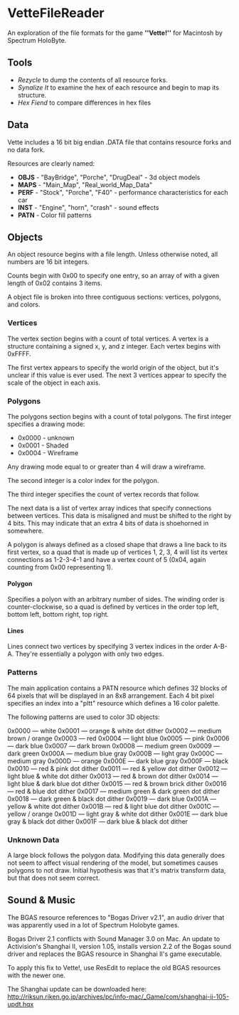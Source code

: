 # VetteFileReader

An exploration of the file formats for the game **''Vette!''** for Macintosh by Spectrum HoloByte.

## Tools

* *Rezycle* to dump the contents of all resource forks.
* *Synalize It* to examine the hex of each resource and begin to map its structure.
* *Hex Fiend* to compare differences in hex files

## Data

Vette includes a 16 bit big endian .DATA file that contains resource forks and no data fork.

Resources are clearly named:

* **OBJS** - "BayBridge", "Porche", "DrugDeal" - 3d object models
* **MAPS** - "Main_Map", "Real_world_Map_Data"
* **PERF** - "Stock", "Porche", "F40" - performance characteristics for each car
* **INST** - "Engine", "horn", "crash" - sound effects
* **PATN** - Color fill patterns

## Objects

An object resource begins with a file length. Unless otherwise noted, all numbers are 16 bit integers.

Counts begin with 0x00 to specify one entry, so an array of with a given length of 0x02 contains 3 items.

A object file is broken into three contiguous sections: vertices, polygons, and colors.

### Vertices

The vertex section begins with a count of total vertices. A vertex is a structure containing a signed x, y, and z integer. Each vertex begins with 0xFFFF.

The first vertex appears to specify the world origin of the object, but it's unclear if this value is ever used. The next 3 vertices appear to specify the scale of the object in each axis.

### Polygons

The polygons section begins with a count of total polygons. The first integer specifies a drawing mode:

 * 0x0000 - unknown
 * 0x0001 - Shaded
 * 0x0004 - Wireframe

 Any drawing mode equal to or greater than 4 will draw a wireframe.
 
The second integer is a color index for the polygon.

The third integer specifies the count of vertex records that follow.

The next data is a list of vertex array indices that specify connections between vertices. This data is misaligned and must be shifted to the right by 4 bits. This may indicate that an extra 4 bits of data is shoehorned in somewhere.

A polygon is always defined as a closed shape that draws a line back to its first vertex, so a quad that is made up of vertices 1, 2, 3, 4 will list its vertex connections as 1-2-3-4-1 and have a vertex count of 5 (0x04, again counting from 0x00 representing 1).

#### Polygon

Specifies a polyon with an arbitrary number of sides. The winding order is counter-clockwise, so a quad is defined by vertices in the order top left, bottom left, bottom right, top right.

#### Lines

Lines connect two vertices by specifying 3 vertex indices in the order A-B-A. They're essentially a polygon with only two edges.

### Patterns

The main application contains a PATN resource which defines 32 blocks of 64 pixels that will be displayed in an 8x8 arrangement. Each 4 bit pixel specifies an index into a "pltt" resource which defines a 16 color palette.

The following patterns are used to color 3D objects:

0x0000 — white
0x0001 — orange & white dot dither
0x0002 — medium brown / orange
0x0003 — red
0x0004 — light blue
0x0005 — pink
0x0006 — dark blue
0x0007 — dark brown
0x0008 — medium green
0x0009 — dark green
0x000A — medium blue gray
0x000B — light gray
0x000C — medium gray
0x000D — orange
0x000E — dark blue gray
0x000F — black
0x0010 — red & pink dot dither
0x0011 — red & yellow dot dither
0x0012 — light blue & white dot dither
0x0013 — red & brown dot dither
0x0014 — light blue & dark blue dot dither
0x0015 — red & brown brick dither
0x0016 — red & blue dot dither
0x0017 — medium green & dark green dot dither
0x0018 — dark green & black dot dither
0x0019 — dark blue
0x001A — yellow & white dot dither
0x001B — red & light blue dot dither
0x001C — yellow / orange
0x001D — light gray & white dot dither
0x001E — dark blue gray & black dot dither
0x001F — dark blue & black dot dither

### Unknown Data

A large block follows the polygon data. Modifying this data generally does not seem to affect visual rendering of the model, but sometimes causes polygons to not draw. Initial hypothesis was that it's matrix transform data, but that does not seem correct.

## Sound & Music

The BGAS resource references to "Bogas Driver v2.1", an audio driver that was apparently used in a lot of Spectrum Holobyte games.

Bogas Driver 2.1 conflicts with Sound Manager 3.0 on Mac. An update to Activision's Shanghai II, version 1.05, installs version 2.2 of the Bogas sound driver and replaces the BGAS resource in Shanghai II's game executable.

To apply this fix to Vette!, use ResEdit to replace the old BGAS resources with the newer one.

The Shanghai update can be downloaded here:
http://riksun.riken.go.jp/archives/pc/info-mac/_Game/com/shanghai-ii-105-updt.hqx
